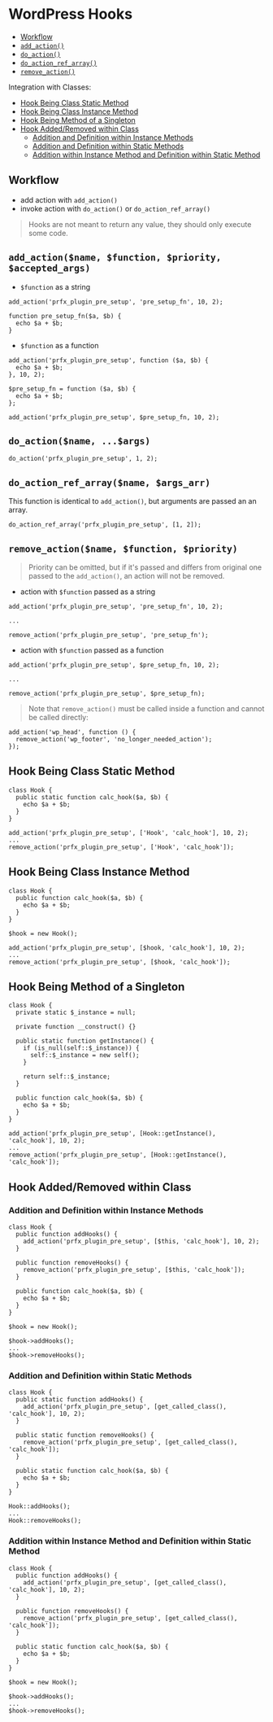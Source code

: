 # WordPress Hooks

* [Workflow](#workflow)
* [`add_action()`](#add_actionname-function-priority-accepted_args)
* [`do_action()`](#do_actionname-args)
* [`do_action_ref_array()`](#do_action_ref_arrayname-args_arr)
* [`remove_action()`](#remove_actionname-function-priority)

Integration with Classes:

* [Hook Being Class Static Method](#hook-being-class-static-method)
* [Hook Being Class Instance Method](#hook-being-class-instance-method)
* [Hook Being Method of a Singleton](#hook-being-method-of-a-singleton)
* [Hook Added/Removed within Class](#hook-addedremoved-within-class)
  * [Addition and Definition within Instance Methods](#addition-and-definition-within-instance-methods)
  * [Addition and Definition within Static Methods](#addition-and-definition-within-static-methods)
  * [Addition within Instance Method and Definition within Static Method](#addition-within-instance-method-and-definition-within-static-method)

## Workflow

* add action with `add_action()`
* invoke action with `do_action()` or `do_action_ref_array()`

> Hooks are not meant to return any value, they should only execute some code.

## `add_action($name, $function, $priority, $accepted_args)`

* `$function` as a string

```
add_action('prfx_plugin_pre_setup', 'pre_setup_fn', 10, 2);

function pre_setup_fn($a, $b) {
  echo $a + $b;
}
```

* `$function` as a function

```
add_action('prfx_plugin_pre_setup', function ($a, $b) {
  echo $a + $b;
}, 10, 2);
```

```
$pre_setup_fn = function ($a, $b) {
  echo $a + $b;
};

add_action('prfx_plugin_pre_setup', $pre_setup_fn, 10, 2);
```

## `do_action($name, ...$args)`

```
do_action('prfx_plugin_pre_setup', 1, 2);
```

## `do_action_ref_array($name, $args_arr)`

This function is identical to `add_action()`, but arguments are passed an an array.

 ```
 do_action_ref_array('prfx_plugin_pre_setup', [1, 2]);
 ```

## `remove_action($name, $function, $priority)`

> Priority can be omitted, but if it's passed and differs from original one passed to the `add_action()`, an action will not be removed.

* action with `$function` passed as a string

```
add_action('prfx_plugin_pre_setup', 'pre_setup_fn', 10, 2);

...

remove_action('prfx_plugin_pre_setup', 'pre_setup_fn');
```

* action with `$function` passed as a function

```
add_action('prfx_plugin_pre_setup', $pre_setup_fn, 10, 2);

...

remove_action('prfx_plugin_pre_setup', $pre_setup_fn);
```

> Note that `remove_action()` must be called inside a function and cannot be called directly:

```
add_action('wp_head', function () {
  remove_action('wp_footer', 'no_longer_needed_action');
});
```

## Hook Being Class Static Method

```
class Hook {
  public static function calc_hook($a, $b) {
    echo $a + $b;
  }
}

add_action('prfx_plugin_pre_setup', ['Hook', 'calc_hook'], 10, 2);
...
remove_action('prfx_plugin_pre_setup', ['Hook', 'calc_hook']);
```

## Hook Being Class Instance Method

```
class Hook {
  public function calc_hook($a, $b) {
    echo $a + $b;
  }
}

$hook = new Hook();

add_action('prfx_plugin_pre_setup', [$hook, 'calc_hook'], 10, 2);
...
remove_action('prfx_plugin_pre_setup', [$hook, 'calc_hook']);
```

## Hook Being Method of a Singleton

```
class Hook {
  private static $_instance = null;

  private function __construct() {}

  public static function getInstance() {
    if (is_null(self::$_instance)) {
      self::$_instance = new self();
    }

    return self::$_instance;
  }

  public function calc_hook($a, $b) {
    echo $a + $b;
  }
}

add_action('prfx_plugin_pre_setup', [Hook::getInstance(), 'calc_hook'], 10, 2);
...
remove_action('prfx_plugin_pre_setup', [Hook::getInstance(), 'calc_hook']);
```

## Hook Added/Removed within Class

### Addition and Definition within Instance Methods

```
class Hook {
  public function addHooks() {
    add_action('prfx_plugin_pre_setup', [$this, 'calc_hook'], 10, 2);
  }

  public function removeHooks() {
    remove_action('prfx_plugin_pre_setup', [$this, 'calc_hook']);
  }

  public function calc_hook($a, $b) {
    echo $a + $b;
  }
}

$hook = new Hook();

$hook->addHooks();
...
$hook->removeHooks();
```

### Addition and Definition within Static Methods

```
class Hook {
  public static function addHooks() {
    add_action('prfx_plugin_pre_setup', [get_called_class(), 'calc_hook'], 10, 2);
  }

  public static function removeHooks() {
    remove_action('prfx_plugin_pre_setup', [get_called_class(), 'calc_hook']);
  }

  public static function calc_hook($a, $b) {
    echo $a + $b;
  }
}

Hook::addHooks();
...
Hook::removeHooks();
```

### Addition within Instance Method and Definition within Static Method

```
class Hook {
  public function addHooks() {
    add_action('prfx_plugin_pre_setup', [get_called_class(), 'calc_hook'], 10, 2);
  }

  public function removeHooks() {
    remove_action('prfx_plugin_pre_setup', [get_called_class(), 'calc_hook']);
  }

  public static function calc_hook($a, $b) {
    echo $a + $b;
  }
}

$hook = new Hook();

$hook->addHooks();
...
$hook->removeHooks();
```